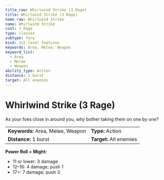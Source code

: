 ```yaml
---
title_raw: Whirlwind Strike (3 Rage)
title: Whirlwind Strike (3 Rage)
name_raw: Whirlwind Strike
name: Whirlwind Strike
cost: 3 Rage
type: classes
subtype: fury
kind: 1st-level features
keywords: Area, Melee, Weapon
keyword_list:
  - Area
  - Melee
  - Weapon
ability_type: Action
distance: 1 burst
target: All enemies
---
```


# Whirlwind Strike (3 Rage)

As your foes close in around you, why bother taking them on one by one?

|                                   |                         |
| :-------------------------------- | :---------------------- |
| **Keywords:** Area, Melee, Weapon | **Type:** Action        |
| **Distance:** 1 burst             | **Target:** All enemies |

**Power Roll + Might:**

- 11 or lower: 3 damage
- 12–16: 4 damage; push 1
- 17+: 7 damage; push 3
